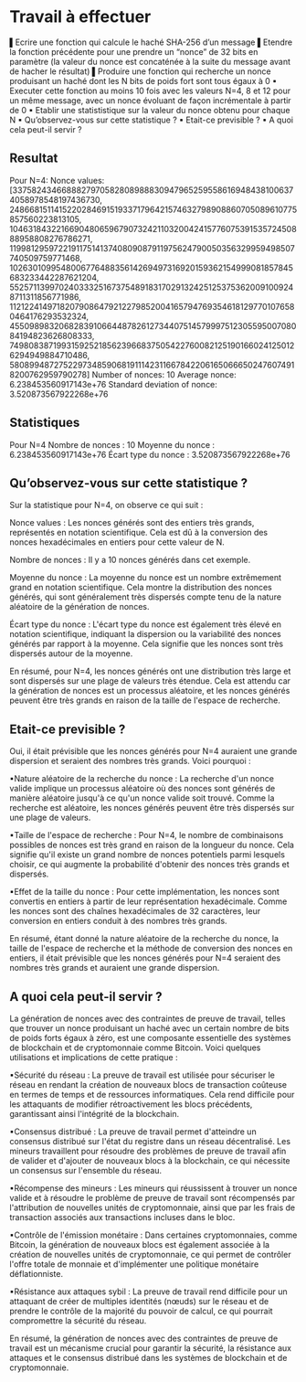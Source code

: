 # Travail à effectuer
▌Ecrire une fonction qui calcule le haché SHA-256 d’un message
▌Etendre la fonction précédente pour une prendre un “nonce” de 32 bits en
paramètre (la valeur du nonce est concaténée à la suite du message avant
de hacher le résultat)
▌Produire une fonction qui recherche un nonce produisant un haché dont les
N bits de poids fort sont tous égaux à 0
▪ Executer cette fonction au moins 10 fois avec les valeurs N=4, 8 et 12 pour un même
message, avec un nonce évoluant de façon incrémentale à partir de 0
▪ Etablir une statististique sur la valeur du nonce obtenu pour chaque N
▪ Qu’observez-vous sur cette statistique ?
▪ Etait-ce previsible ?
▪ A quoi cela peut-il servir ?

## Resultat
Pour
N=4:
Nonce values: [33758243466888279705828089888309479652595586169484381006374058978548197436730, 24866815114152202846915193371796421574632798908860705089610775857560223813105, 104631843221669048065967907324211032004241577607539153572450888958808276786271, 11998129597221911751413740809087911975624790050356329959498507740509759771468, 102630109954800677648835614269497316920159362154999081857845683233442287621204, 55257113997024033325167375489183170291324251253753620091009248711311856771986, 112122414971820790864792122798520041657947693546181297701076580464176293532324, 45509898320682839106644878261273440751457999751230559500708084194823626808333, 74980838719931592521856239668375054227600821251901660241250126294949884710486, 58089948727522973485906819111423116678422061650666502476074918200762959790278]
Number of nonces: 10
Average nonce: 6.238453560917143e+76
Standard deviation of nonce: 3.520873567922268e+76

## Statistiques
Pour
N=4
Nombre de nonces : 10
Moyenne du nonce : 6.238453560917143e+76
Écart type du nonce : 3.520873567922268e+76

## Qu’observez-vous sur cette statistique ?
Sur la statistique pour N=4, on observe ce qui suit :

Nonce values : Les nonces générés sont des entiers très grands, représentés en notation scientifique. Cela est dû à la conversion des nonces hexadécimales en entiers pour cette valeur de N.

Nombre de nonces : Il y a 10 nonces générés dans cet exemple.

Moyenne du nonce : La moyenne du nonce est un nombre extrêmement grand en notation scientifique. Cela montre la distribution des nonces générés, qui sont généralement très dispersés compte tenu de la nature aléatoire de la génération de nonces.

Écart type du nonce : L'écart type du nonce est également très élevé en notation scientifique, indiquant la dispersion ou la variabilité des nonces générés par rapport à la moyenne. Cela signifie que les nonces sont très dispersés autour de la moyenne.

En résumé, pour N=4, les nonces générés ont une distribution très large et sont dispersés sur une plage de valeurs très étendue. Cela est attendu car la génération de nonces est un processus aléatoire, et les nonces générés peuvent être très grands en raison de la taille de l'espace de recherche.

## Etait-ce previsible ?
Oui, il était prévisible que les nonces générés pour N=4 auraient une grande dispersion et seraient des nombres très grands. Voici pourquoi :

▪Nature aléatoire de la recherche du nonce : La recherche d'un nonce valide implique un processus aléatoire où des nonces sont générés de manière aléatoire jusqu'à ce qu'un nonce valide soit trouvé. Comme la recherche est aléatoire, les nonces générés peuvent être très dispersés sur une plage de valeurs.

▪Taille de l'espace de recherche : Pour N=4, le nombre de combinaisons possibles de nonces est très grand en raison de la longueur du nonce. Cela signifie qu'il existe un grand nombre de nonces potentiels parmi lesquels choisir, ce qui augmente la probabilité d'obtenir des nonces très grands et dispersés.

▪Effet de la taille du nonce : Pour cette implémentation, les nonces sont convertis en entiers à partir de leur représentation hexadécimale. Comme les nonces sont des chaînes hexadécimales de 32 caractères, leur conversion en entiers conduit à des nombres très grands.

En résumé, étant donné la nature aléatoire de la recherche du nonce, la taille de l'espace de recherche et la méthode de conversion des nonces en entiers, il était prévisible que les nonces générés pour N=4 seraient des nombres très grands et auraient une grande dispersion.

## A quoi cela peut-il servir ?
La génération de nonces avec des contraintes de preuve de travail, telles que trouver un nonce produisant un haché avec un certain nombre de bits de poids forts égaux à zéro, est une composante essentielle des systèmes de blockchain et de cryptomonnaie comme Bitcoin. Voici quelques utilisations et implications de cette pratique :

▪Sécurité du réseau : La preuve de travail est utilisée pour sécuriser le réseau en rendant la création de nouveaux blocs de transaction coûteuse en termes de temps et de ressources informatiques. Cela rend difficile pour les attaquants de modifier rétroactivement les blocs précédents, garantissant ainsi l'intégrité de la blockchain.

▪Consensus distribué : La preuve de travail permet d'atteindre un consensus distribué sur l'état du registre dans un réseau décentralisé. Les mineurs travaillent pour résoudre des problèmes de preuve de travail afin de valider et d'ajouter de nouveaux blocs à la blockchain, ce qui nécessite un consensus sur l'ensemble du réseau.

▪Récompense des mineurs : Les mineurs qui réussissent à trouver un nonce valide et à résoudre le problème de preuve de travail sont récompensés par l'attribution de nouvelles unités de cryptomonnaie, ainsi que par les frais de transaction associés aux transactions incluses dans le bloc.

▪Contrôle de l'émission monétaire : Dans certaines cryptomonnaies, comme Bitcoin, la génération de nouveaux blocs est également associée à la création de nouvelles unités de cryptomonnaie, ce qui permet de contrôler l'offre totale de monnaie et d'implémenter une politique monétaire déflationniste.

▪Résistance aux attaques sybil : La preuve de travail rend difficile pour un attaquant de créer de multiples identités (nœuds) sur le réseau et de prendre le contrôle de la majorité du pouvoir de calcul, ce qui pourrait compromettre la sécurité du réseau.

En résumé, la génération de nonces avec des contraintes de preuve de travail est un mécanisme crucial pour garantir la sécurité, la résistance aux attaques et le consensus distribué dans les systèmes de blockchain et de cryptomonnaie.
